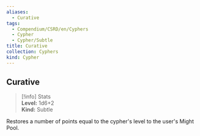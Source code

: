 ```yaml
---
aliases:
  - Curative
tags:
  - Compendium/CSRD/en/Cyphers
  - Cypher
  - Cypher/Subtle
title: Curative
collection: Cyphers
kind: Cypher
---
```

## Curative  
>[!info] Stats  
> **Level:** 1d6+2  
> **Kind:** Subtle
  
Restores a number of points equal to the cypher's level to the user's Might Pool.